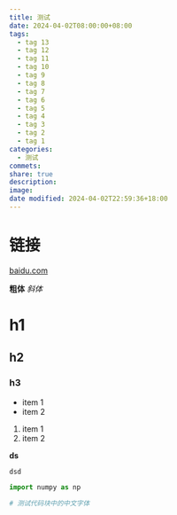```yaml
---
title: 测试
date: 2024-04-02T08:00:00+08:00
tags:
  - tag 13
  - tag 12
  - tag 11
  - tag 10
  - tag 9
  - tag 8
  - tag 7
  - tag 6
  - tag 5
  - tag 4
  - tag 3
  - tag 2
  - tag 1
categories:
  - 测试
commets:
share: true
description:
image:
date modified: 2024-04-02T22:59:36+18:00
---
```


# 链接

[baidu.com](http://www.baidu.com)

**粗体**
_斜体_

# h1

## h2

### h3

- item 1
- item 2

1. item 1
2. item 2

**ds**

`dsd`

```python
import numpy as np

# 测试代码块中的中文字体
```
